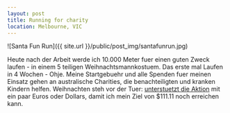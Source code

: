 ```yaml
---
layout: post
title: Running for charity
location: Melbourne, VIC
---
```


![Santa Fun Run]({{ site.url }}/public/post_img/santafunrun.jpg)

Heute nach der Arbeit werde ich 10.000 Meter fuer einen guten Zweck laufen - in einem 5 teiligen Weihnachtsmannkostuem. Das erste mal Laufen in 4 Wochen - Ohje. Meine Startgebuehr und alle Spenden fuer meinen Einsatz gehen an australische Charities, die benachteiligten und kranken Kindern helfen. Weihnachten steh vor der Tuer: [unterstuetzt die Aktion](https://santafunrun2015melbourne.everydayhero.com/au/andre) mit ein paar Euros oder Dollars, damit ich mein Ziel von $111.11 noch erreichen kann. 

